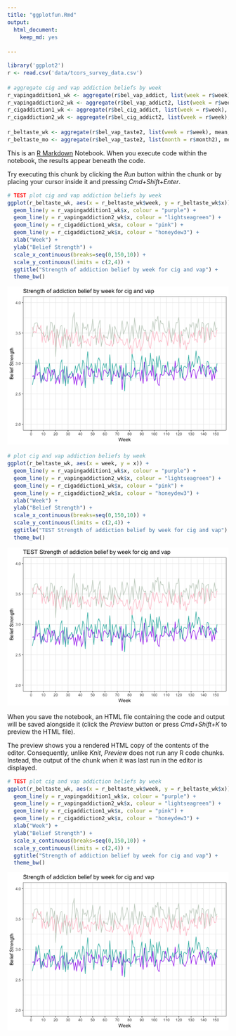```yaml
---
title: "ggplotfun.Rmd"
output:
  html_document:
    keep_md: yes

---
```



```r
library('ggplot2')
r <- read.csv('data/tcors_survey_data.csv')

# aggregate cig and vap addiction beliefs by week
r_vapingaddition1_wk <- aggregate(r$bel_vap_addict, list(week = r$week), mean, na.rm=T)
r_vapingaddiction2_wk <- aggregate(r$bel_vap_addict2, list(week = r$week), mean, na.rm=T)
r_cigaddiction1_wk <- aggregate(r$bel_cig_addict, list(week = r$week), mean, na.rm=T)
r_cigaddiction2_wk <- aggregate(r$bel_cig_addict2, list(week = r$week), mean, na.rm=T)

r_beltaste_wk <- aggregate(r$bel_vap_taste2, list(week = r$week), mean, na.rm=T)
r_beltaste_mo <- aggregate(r$bel_vap_taste2, list(month = r$month2), mean, na.rm=T)
```

This is an [R Markdown](http://rmarkdown.rstudio.com) Notebook. When you execute code within the notebook, the results appear beneath the code. 

Try executing this chunk by clicking the *Run* button within the chunk or by placing your cursor inside it and pressing *Cmd+Shift+Enter*. 


```r
# TEST plot cig and vap addiction beliefs by week
ggplot(r_beltaste_wk, aes(x = r_beltaste_wk$week, y = r_beltaste_wk$x)) +
  geom_line(y = r_vapingaddition1_wk$x, colour = "purple") + 
  geom_line(y = r_vapingaddiction2_wk$x, colour = "lightseagreen") +
  geom_line(y = r_cigaddiction1_wk$x, colour = "pink") +
  geom_line(y = r_cigaddiction2_wk$x, colour = "honeydew3") +
  xlab("Week") +
  ylab("Belief Strength") +
  scale_x_continuous(breaks=seq(0,150,10)) +
  scale_y_continuous(limits = c(2,4)) +
  ggtitle("Strength of addiction belief by week for cig and vap") +
  theme_bw()
```

![](ggplotfun_files/figure-html/unnamed-chunk-2-1.png)<!-- -->


```r
# plot cig and vap addiction beliefs by week
ggplot(r_beltaste_wk, aes(x = week, y = x)) +
  geom_line(y = r_vapingaddition1_wk$x, colour = "purple") + 
  geom_line(y = r_vapingaddiction2_wk$x, colour = "lightseagreen") +
  geom_line(y = r_cigaddiction1_wk$x, colour = "pink") +
  geom_line(y = r_cigaddiction2_wk$x, colour = "honeydew3") +
  xlab("Week") +
  ylab("Belief Strength") +
  scale_x_continuous(breaks=seq(0,150,10)) +
  scale_y_continuous(limits = c(2,4)) +
  ggtitle("TEST Strength of addiction belief by week for cig and vap") +
  theme_bw()
```

![](ggplotfun_files/figure-html/unnamed-chunk-3-1.png)<!-- -->


When you save the notebook, an HTML file containing the code and output will be saved alongside it (click the *Preview* button or press *Cmd+Shift+K* to preview the HTML file). 


The preview shows you a rendered HTML copy of the contents of the editor. Consequently, unlike *Knit*, *Preview* does not run any R code chunks. Instead, the output of the chunk when it was last run in the editor is displayed.


```r
# TEST plot cig and vap addiction beliefs by week
ggplot(r_beltaste_wk, aes(x = r_beltaste_wk$week, y = r_beltaste_wk$x)) +
  geom_line(y = r_vapingaddition1_wk$x, colour = "purple") + 
  geom_line(y = r_vapingaddiction2_wk$x, colour = "lightseagreen") +
  geom_line(y = r_cigaddiction1_wk$x, colour = "pink") +
  geom_line(y = r_cigaddiction2_wk$x, colour = "honeydew3") +
  xlab("Week") +
  ylab("Belief Strength") +
  scale_x_continuous(breaks=seq(0,150,10)) +
  scale_y_continuous(limits = c(2,4)) +
  ggtitle("Strength of addiction belief by week for cig and vap") +
  theme_bw()
```

![](ggplotfun_files/figure-html/unnamed-chunk-4-1.png)<!-- -->
